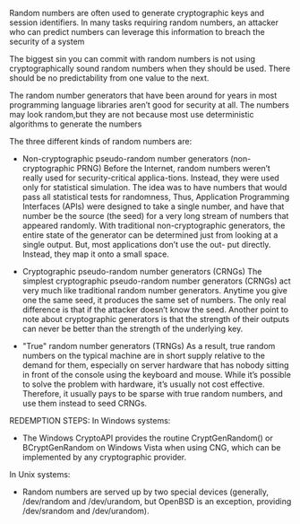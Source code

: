Random numbers are often used to generate cryptographic keys and session identifiers. In many tasks requiring random numbers, an attacker who can predict numbers
can leverage this information to breach the security of a system

The biggest sin you can commit with random numbers is not using cryptographically sound random numbers when they should be used. There should be no predictability
from one value to the next.

The random number generators that have been around for years in most programming language libraries aren’t good for security at all. The numbers may look random,but they are not because most use deterministic algorithms to generate the numbers 

The three different kinds of random numbers are:

- Non-cryptographic pseudo-random number generators (non-cryptographic
PRNG)
Before the Internet, random numbers weren’t really used for security-critical applica-tions.
Instead, they were used only for statistical simulation. The idea was to have numbers
that would pass all statistical tests for randomness, Thus, Application Programming
Interfaces (APIs) were designed to take a single number, and have that number be the
source (the seed) for a very long stream of numbers that appeared randomly. 
With traditional non-cryptographic generators, the entire state of the generator can be
determined just from looking at a single output. But, most applications don’t use the out-
put directly. Instead, they map it onto a small space. 

- Cryptographic pseudo-random number generators (CRNGs)
The simplest cryptographic pseudo-random number generators (CRNGs) act very much
like traditional random number generators. Anytime you give one the same seed, it produces the same set of
numbers. The only real difference is that if the attacker doesn’t know the seed.
Another point to note about cryptographic generators is that the strength of their
outputs can never be better than the strength of the underlying key.

- "True" random number generators (TRNGs)
As a result, true random numbers on the typical machine are in short supply relative
to the demand for them, especially on server hardware that has nobody sitting in front of
the console using the keyboard and mouse. While it’s possible to solve the problem with
hardware, it’s usually not cost effective. Therefore, it usually pays to be sparse with true
random numbers, and use them instead to seed CRNGs.

REDEMPTION STEPS:
In Windows systems:

- The Windows CryptoAPI provides the routine CryptGenRandom() or BCryptGenRandom on Windows Vista when using CNG, which can be implemented by any cryptographic provider.

In Unix systems:

- Random numbers are served up by two special devices (generally, /dev/random and /dev/urandom, but OpenBSD is an exception, providing /dev/srandom and
/dev/urandom).
